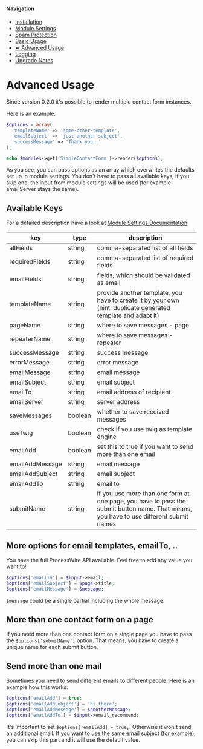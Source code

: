 #### Navigation
- [Installation](installation.md)
- [Module Settings](settings.md)
- [Spam Protection](spam.md)
- [Basic Usage](usage-basic.md)
- [➻ Advanced Usage](usage-advanced.md)
- [Logging](logging.md)
- [Upgrade Notes](upgrade.md)

# Advanced Usage

Since version 0.2.0 it's possible to render multiple contact form instances.

Here is an example:

```php
$options = array(
  'templateName' => 'some-other-template',
  'emailSubject' => 'just another subject',
  'successMessage' => 'Thank you..'
);

echo $modules->get('SimpleContactForm')->render($options);
```

As you see, you can pass options as an array which overwrites the defaults set up in module settings.
You don't have to pass all available keys, if you skip one, the input from module settings will be used (for example emailServer stays the same).

## Available Keys

For a detailed description have a look at [Module Settings Documentation](settings.md).

| key | type | description |
| --- | ---- | ----------- |
| allFields | string | comma-separated list of all fields  | 
| requiredFields | string | comma-separated list of required fields | 
| emailFields | string | fields, which should be validated as email | 
| templateName | string | provide another template, you have to create it by your own (hint: duplicate generated template and adapt it) | 
| pageName | string | where to save messages - page | 
| repeaterName | string | where to save messages - repeater | 
| successMessage | string | success message | 
| errorMessage | string | error message | 
| emailMessage | string | email message | 
| emailSubject | string | email subject | 
| emailTo | string | email address of recipient | 
| emailServer | string | server address | 
| saveMessages | boolean | whether to save received messages | 
| useTwig | boolean | check if you use twig as template engine | 
| emailAdd | boolean | set this to true if you want to send more than one email | 
| emailAddMessage | string | email message | 
| emailAddSubject | string | email subject | 
| emailAddTo | string | email to | 
| submitName | string | if you use more than one form at one page, you have to pass the submit button name. That means, you have to use different submit names | 

## More options for email templates, emailTo, ..

You have the full ProcessWire API available. Feel free to add any value you want to!

```php
$options['emailTo'] = $input->email;
$options['emailSubject'] = $page->title;
$options['emailMessage'] = $message;
```

`$message` could be a single partial including the whole message.

## More than one contact form on a page

If you need more than one contact form on a single page you have to pass the `$options['submitName']` option.
That means, you have to create a unique name for each submit button.

## Send more than one mail

Sometimes you need to send different emails to different people.
Here is an example how this works:

```php
$options['emailAdd'] = true;
$options['emailAddSubject'] = 'hi there';
$options['emailAddMessage'] = $anotherMessage;
$options['emailAddTo'] = $input->email_recommend;
```

It's important to set `$options['emailAdd] = true;`. Otherwise it won't send an additional email.
If you want to use the same email subject (for example), you can skip this part and it will use the default value.
